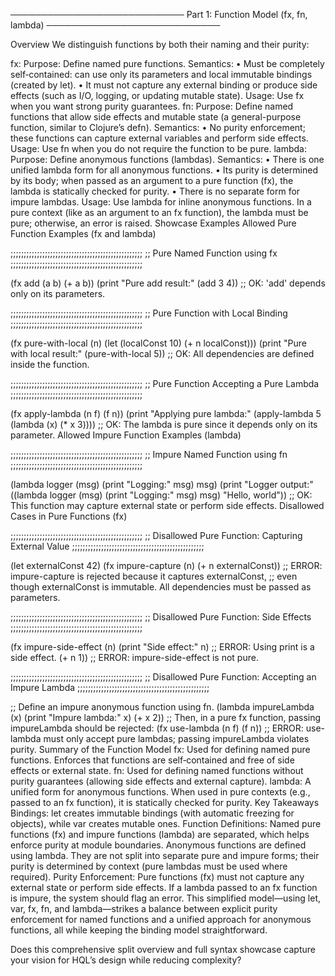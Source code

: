 ──────────────────────────── Part 1: Function Model (fx, fn, lambda)
────────────────────────────

Overview We distinguish functions by both their naming and their purity:

fx: Purpose: Define named pure functions. Semantics: • Must be completely
self‑contained: can use only its parameters and local immutable bindings
(created by let). • It must not capture any external binding or produce side
effects (such as I/O, logging, or updating mutable state). Usage: Use fx when
you want strong purity guarantees. fn: Purpose: Define named functions that
allow side effects and mutable state (a general-purpose function, similar to
Clojure’s defn). Semantics: • No purity enforcement; these functions can capture
external variables and perform side effects. Usage: Use fn when you do not
require the function to be pure. lambda: Purpose: Define anonymous functions
(lambdas). Semantics: • There is one unified lambda form for all anonymous
functions. • Its purity is determined by its body; when passed as an argument to
a pure function (fx), the lambda is statically checked for purity. • There is no
separate form for impure lambdas. Usage: Use lambda for inline anonymous
functions. In a pure context (like as an argument to an fx function), the lambda
must be pure; otherwise, an error is raised. Showcase Examples Allowed Pure
Function Examples (fx and lambda)

;;;;;;;;;;;;;;;;;;;;;;;;;;;;;;;;;;;;;;;;;;;;;;;;;; ;; Pure Named Function using
fx ;;;;;;;;;;;;;;;;;;;;;;;;;;;;;;;;;;;;;;;;;;;;;;;;;;

(fx add (a b) (+ a b)) (print "Pure add result:" (add 3 4)) ;; OK: 'add' depends
only on its parameters.

;;;;;;;;;;;;;;;;;;;;;;;;;;;;;;;;;;;;;;;;;;;;;;;;;; ;; Pure Function with Local
Binding ;;;;;;;;;;;;;;;;;;;;;;;;;;;;;;;;;;;;;;;;;;;;;;;;;;

(fx pure-with-local (n) (let (localConst 10) (+ n localConst))) (print "Pure
with local result:" (pure-with-local 5)) ;; OK: All dependencies are defined
inside the function.

;;;;;;;;;;;;;;;;;;;;;;;;;;;;;;;;;;;;;;;;;;;;;;;;;; ;; Pure Function Accepting a
Pure Lambda ;;;;;;;;;;;;;;;;;;;;;;;;;;;;;;;;;;;;;;;;;;;;;;;;;;

(fx apply-lambda (n f) (f n)) (print "Applying pure lambda:" (apply-lambda 5
(lambda (x) (* x 3)))) ;; OK: The lambda is pure since it depends only on its
parameter. Allowed Impure Function Examples (lambda)

;;;;;;;;;;;;;;;;;;;;;;;;;;;;;;;;;;;;;;;;;;;;;;;;;; ;; Impure Named Function
using fn ;;;;;;;;;;;;;;;;;;;;;;;;;;;;;;;;;;;;;;;;;;;;;;;;;;

(lambda logger (msg) (print "Logging:" msg) msg) (print "Logger output:"
((lambda logger (msg) (print "Logging:" msg) msg) "Hello, world")) ;; OK: This
function may capture external state or perform side effects. Disallowed Cases in
Pure Functions (fx)

;;;;;;;;;;;;;;;;;;;;;;;;;;;;;;;;;;;;;;;;;;;;;;;;;; ;; Disallowed Pure Function:
Capturing External Value ;;;;;;;;;;;;;;;;;;;;;;;;;;;;;;;;;;;;;;;;;;;;;;;;;;

(let externalConst 42) (fx impure-capture (n) (+ n externalConst)) ;; ERROR:
impure-capture is rejected because it captures externalConst, ;; even though
externalConst is immutable. All dependencies must be passed as parameters.

;;;;;;;;;;;;;;;;;;;;;;;;;;;;;;;;;;;;;;;;;;;;;;;;;; ;; Disallowed Pure Function:
Side Effects ;;;;;;;;;;;;;;;;;;;;;;;;;;;;;;;;;;;;;;;;;;;;;;;;;;

(fx impure-side-effect (n) (print "Side effect:" n) ;; ERROR: Using print is a
side effect. (+ n 1)) ;; ERROR: impure-side-effect is not pure.

;;;;;;;;;;;;;;;;;;;;;;;;;;;;;;;;;;;;;;;;;;;;;;;;;; ;; Disallowed Pure Function:
Accepting an Impure Lambda ;;;;;;;;;;;;;;;;;;;;;;;;;;;;;;;;;;;;;;;;;;;;;;;;;;

;; Define an impure anonymous function using fn. (lambda impureLambda (x) (print
"Impure lambda:" x) (+ x 2)) ;; Then, in a pure fx function, passing
impureLambda should be rejected: (fx use-lambda (n f) (f n)) ;; ERROR:
use-lambda must only accept pure lambdas; passing impureLambda violates purity.
Summary of the Function Model fx: Used for defining named pure functions.
Enforces that functions are self‑contained and free of side effects or external
state. fn: Used for defining named functions without purity guarantees (allowing
side effects and external capture). lambda: A unified form for anonymous
functions. When used in pure contexts (e.g., passed to an fx function), it is
statically checked for purity. Key Takeaways Bindings: let creates immutable
bindings (with automatic freezing for objects), while var creates mutable ones.
Function Definitions: Named pure functions (fx) and impure functions (lambda)
are separated, which helps enforce purity at module boundaries. Anonymous
functions are defined using lambda. They are not split into separate pure and
impure forms; their purity is determined by context (pure lambdas must be used
where required). Purity Enforcement: Pure functions (fx) must not capture any
external state or perform side effects. If a lambda passed to an fx function is
impure, the system should flag an error. This simplified model—using let, var,
fx, fn, and lambda—strikes a balance between explicit purity enforcement for
named functions and a unified approach for anonymous functions, all while
keeping the binding model straightforward.

Does this comprehensive split overview and full syntax showcase capture your
vision for HQL’s design while reducing complexity?
